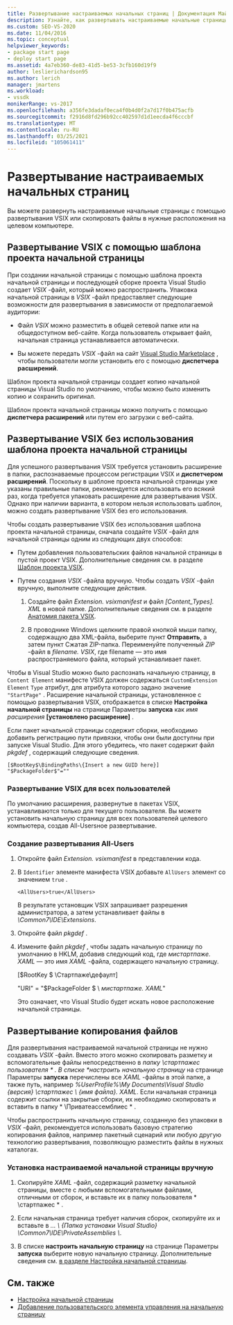 ```yaml
---
title: Развертывание настраиваемых начальных страниц | Документация Майкрософт
description: Узнайте, как развертывать настраиваемые начальные страницы с помощью развертывания VSIX или путем копирования файлов в нужные расположения на целевом компьютере.
ms.custom: SEO-VS-2020
ms.date: 11/04/2016
ms.topic: conceptual
helpviewer_keywords:
- package start page
- deploy start page
ms.assetid: 4a7eb360-de83-41d5-be53-3cfb160d19f9
author: leslierichardson95
ms.author: lerich
manager: jmartens
ms.workload:
- vssdk
monikerRange: vs-2017
ms.openlocfilehash: a356fe3dadaf0eca4f0b4d0f2a7d17f0b475acfb
ms.sourcegitcommit: f2916d8fd296b92cc402597d1d1eecda4f6cccbf
ms.translationtype: MT
ms.contentlocale: ru-RU
ms.lasthandoff: 03/25/2021
ms.locfileid: "105061411"
---
```

# <a name="deploy-custom-start-pages"></a>Развертывание настраиваемых начальных страниц

Вы можете развернуть настраиваемые начальные страницы с помощью развертывания VSIX или скопировать файлы в нужные расположения на целевом компьютере.

## <a name="vsix-deployment-by-using-the-start-page-project-template"></a>Развертывание VSIX с помощью шаблона проекта начальной страницы

При создании начальной страницы с помощью шаблона проекта начальной страницы и последующей сборке проекта Visual Studio создает *VSIX* -файл, который можно распространить. Упаковка начальной страницы в *VSIX* -файл предоставляет следующие возможности для развертывания в зависимости от предполагаемой аудитории:

- Файл *VSIX* можно разместить в общей сетевой папке или на общедоступном веб-сайте. Когда пользователь открывает файл, начальная страница устанавливается автоматически.

- Вы можете передать *VSIX* -файл на сайт [Visual Studio Marketplace](https://marketplace.visualstudio.com/) , чтобы пользователи могли установить его с помощью **диспетчера расширений**.

Шаблон проекта начальной страницы создает копию начальной страницы Visual Studio по умолчанию, чтобы можно было изменить копию и сохранить оригинал.

Шаблон проекта начальной страницы можно получить с помощью **диспетчера расширений** или путем его загрузки с веб-сайта.

## <a name="vsix-deployment-without-using-the-start-page-project-template"></a>Развертывание VSIX без использования шаблона проекта начальной страницы
 Для успешного развертывания VSIX требуется установить расширение в папки, распознаваемые процессом регистрации VSIX и **диспетчером расширений**. Поскольку в шаблоне проекта начальной страницы уже указаны правильные папки, рекомендуется использовать его всякий раз, когда требуется упаковать расширение для развертывания VSIX. Однако при наличии варианта, в котором нельзя использовать шаблон, можно создать развертывание VSIX без его использования.

 Чтобы создать развертывание VSIX без использования шаблона проекта начальной страницы, сначала создайте *VSIX* -файл для начальной страницы одним из следующих двух способов:

- Путем добавления пользовательских файлов начальной страницы в пустой проект VSIX. Дополнительные сведения см. в разделе [Шаблон проекта VSIX](../extensibility/vsix-project-template.md).

- Путем создания *VSIX* -файла вручную. Чтобы создать *VSIX* -файл вручную, выполните следующие действия.

   1. Создайте файл *Extension. vsixmanifest* и файл *[Content_Types]. XML* в новой папке. Дополнительные сведения см. в разделе [Анатомия пакета VSIX](../extensibility/anatomy-of-a-vsix-package.md).

   2. В проводнике Windows щелкните правой кнопкой мыши папку, содержащую два XML-файла, выберите пункт **Отправить**, а затем пункт Сжатая ZIP-папка. Переименуйте полученный *ZIP* -файл в *filename. VSIX*, где filename — это имя распространяемого файла, который устанавливает пакет.

Чтобы в Visual Studio можно было распознать начальную страницу, в `Content Element` манифесте VSIX должен содержаться `CustomExtension Element` `Type` атрибут, для атрибута которого задано значение `"StartPage"` . Расширение начальной страницы, установленное с помощью развертывания VSIX, отображается в списке **Настройка начальной страницы** на странице Параметры **запуска** как *имя расширения* **[установлено расширение]** .

Если пакет начальной страницы содержит сборки, необходимо добавить регистрацию пути привязки, чтобы они были доступны при запуске Visual Studio. Для этого убедитесь, что пакет содержит файл *pkgdef* , содержащий следующие сведения.

```
[$RootKey$\BindingPaths\{Insert a new GUID here}]
"$PackageFolder$"=""
```

### <a name="vsix-deployment-for-all-users"></a>Развертывание VSIX для всех пользователей
 По умолчанию расширения, развернутые в пакетах VSIX, устанавливаются только для текущего пользователя. Вы можете установить начальную страницу для всех пользователей целевого компьютера, создав All-Usersное развертывание.

### <a name="to-create-an-all-users-deployment"></a>Создание развертывания All-Users

1. Откройте файл *Extension. vsixmanifest* в представлении кода.

2. В `Identifier` элементе манифеста VSIX добавьте `AllUsers` элемент со значением `true` .

    ```
    <AllUsers>true</AllUsers>
    ```

     В результате установщик VSIX запрашивает разрешения администратора, а затем устанавливает файлы в *\Common7\IDE\Extensions*.

3. Откройте файл *pkgdef* .

4. Измените файл *pkgdef* , чтобы задать начальную страницу по умолчанию в HKLM, добавив следующий код, где *мистартпаже. XAML* — это имя *XAML* -файла, содержащего начальную страницу.

     [$RootKey $ \Стартпаже\дефаулт]

     "URI" = "$PackageFolder $ \\ *мистартпаже. XAML*"

     Это означает, что Visual Studio будет искать новое расположение начальной страницы.

## <a name="file-copy-deployment"></a>Развертывание копирования файлов
 Для развертывания настраиваемой начальной страницы не нужно создавать *VSIX* -файл. Вместо этого можно скопировать разметку и вспомогательные файлы непосредственно в <em>папку \стартпажес пользователя \* . В списке **настроить начальную страницу</em>* на странице Параметры **запуска** перечислены все *XAML* -файлы в этой папке, а также путь, например *%UserProfile%\My Documents\Visual Studio {версия} \стартпажес \\ {имя файла}. XAML*. Если начальная страница содержит ссылки на закрытые сборки, их необходимо скопировать и вставить в папку * \Приватеассемблиес \* .

 Чтобы распространить начальную страницу, созданную без упаковки в *VSIX* -файл, рекомендуется использовать базовую стратегию копирования файлов, например пакетный сценарий или любую другую технологию развертывания, позволяющую разместить файлы в нужных каталогах.

### <a name="to-manually-install-a-custom-start-page"></a>Установка настраиваемой начальной страницы вручную

1. Скопируйте *XAML* -файл, содержащий разметку начальной страницы, вместе с любыми вспомогательными файлами, отличными от сборок, и вставьте их в папку пользователя * \стартпажес \* .

2. Если начальная страница требует наличия сборок, скопируйте их и вставьте в *... \\ {Папка установки Visual Studio} \Common7\IDE\PrivateAssemblies \\*.

3. В списке **настроить начальную страницу** на странице Параметры **запуска** выберите новую начальную страницу. Дополнительные сведения см. [в разделе Настройка начальной страницы](../ide/customizing-the-start-page-for-visual-studio.md).

## <a name="see-also"></a>См. также

- [Настройка начальной страницы](../ide/customizing-the-start-page-for-visual-studio.md)
- [Добавление пользовательского элемента управления на начальную страницу](../extensibility/adding-user-control-to-the-start-page.md)
